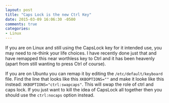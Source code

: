 ```yaml
---
layout: post
title: "Caps Lock is the new Ctrl Key"
date: 2015-03-09 16:06:30 -0500
comments: true
categories: 
- Linux
---
```

If you are on Linux and still using the CapsLock key for it intended use, you
may need to re-think your life choices.  I have recently done just that and have
remapped this near worthless key to Ctrl and it has been heavenly (apart from
still wanting to press Ctrl of course).

If you are on Ubuntu you can remap it by editing the `/etc/default/keyboard`
file.  Find the line that looks like this `XKBOPTIONS=""` and make it looke like
this instead: `XKBOPTIONS="ctrl:swapcaps"`.  This will swap the role of ctrl and
caps lock.  If you just want to kill the idea of CapsLock all together then you
should use the `ctrl:nocaps` option instead.
